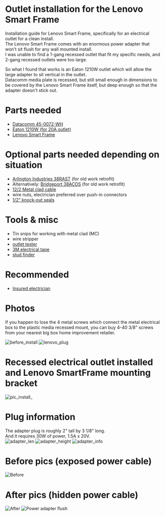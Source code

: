 # Outlet installation for the Lenovo Smart Frame
Installation guide for Lenovo Smart Frame, specifically for an electrical outlet for a clean install.  
The Lenovo Smart Frame comes with an enormous power adapter that won't sit flush for any wall mounted install.  
I was unable to find a 1-gang recessed outlet that fit my specific needs, and 2-gang recessed outlets were too large.

So what I found that works is an Eaton 1210W outlet which will allow the large adapter to sit vertical in the outlet.  
Datacomm media plate is recessed, but still small enough in dimensions to be covered by the Lenovo Smart Frame itself, but deep enough so that the adapter doesn't stick out.

# Parts needed
* [Datacomm 45-0072-WH](https://www.amazon.com/DataComm-Electronics-45-0072-WH-Commercial-Receptacle/dp/B00HLVK4X4)
* [Eaton 1210W (for 20A outlet)](https://www.amazon.com/EATON-Wiring-1210W-Surge-White/dp/B0052EB3T6/ref=sr_1_2?dchild=1&keywords=eaton+1210-w&qid=1610124004&s=electronics&sr=1-2-catcorr)
* [Lenovo Smart Frame](https://www.lenovo.com/us/en/virtual-reality-and-smart-devices/smart-home/smart-home-series/Lenovo-CD-3L501/p/ZZISZSDCD04)

# Optional parts needed depending on situation
* [Arlington Industries 38RAST](https://www.homedepot.com/p/Arlington-Industries-1-2-in-Retrofit-Snap2It-Cable-Connector-38RAST-1/309035364?NCNI-5) (for old work retrofit)
* Alternatively: [Bridgeport 38ACDS](https://www.cesco.com/Bridgeport-38ACDS-Bridgeport-38ACDS-Cut-In-Double-Snap-Cable-Connector-3-8-Inch-Die-Cast-Zinc/p2138662) (for old work retrofit)
* [12/2 Metal clad cable](https://www.homedepot.com/p/Southwire-12-2-x-25-ft-Solid-CU-MC-Metal-Clad-Armorlite-Cable-68580021/202316370?MERCH=REC-_-searchViewed-_-NA-_-202316370-_-N)
* wire nuts, electrician preferred over push-in connectors
* [1/2" knock-out seals](https://www.homedepot.com/p/Halex-1-2-in-Knock-Out-Seals-4-Pack-26071/100191724)

# Tools & misc
* Tin snips for working with metal clad (MC)
* wire stripper
* [outlet tester](https://www.homedepot.com/p/Klein-Tools-GFCI-Receptacle-Tester-RT210/206517824?MERCH=REC-_-pipsem-_-206517828-_-206517824-_-N)
* [3M electrical tape](https://www.homedepot.com/p/3M-Scotch-Super-33-3-4-in-x-66-ft-Electrical-Tape-6132-BA-10/100073402)
* [stud finder](https://www.zircon.com/tools/studsensor-a150/)

# Recommended
* [Insured electrician](https://sangabrielelectric.com/)

# Photos
If you happen to lose the 4 metal screws which connect the metal electrical box to the plastic media recessed mount, you can buy 4-40 3/8" screws from your nearest big box home improvement retailer.  

![before_install](https://user-images.githubusercontent.com/11417589/103190018-d290d980-4894-11eb-9d03-f45e2454b35c.png)
![lenovo_plug](https://user-images.githubusercontent.com/11417589/103190019-d3c20680-4894-11eb-837f-35895fa30de8.png)


# Recessed electrical outlet installed and Lenovo SmartFrame mounting bracket
![pic_install_](https://user-images.githubusercontent.com/11417589/104039826-7c793b80-519c-11eb-8796-6e4143812f7c.png)

# Plug information
The adapter plug is roughly 2" tall by 3 1/8" long.  
And it requires 30W of power, 1.5A x 20V.  
![adapter_len](https://user-images.githubusercontent.com/11417589/103448323-c7a3c380-4c5d-11eb-9ebd-05c1410bf14d.png)
![adapter_height](https://user-images.githubusercontent.com/11417589/103448330-d5f1df80-4c5d-11eb-9c4e-2df143e5dc20.png)
![adapter_info](https://user-images.githubusercontent.com/11417589/103448324-c83c5a00-4c5d-11eb-90b1-77d3a469ae56.png)

# Before pics (exposed power cable)
![Before](https://user-images.githubusercontent.com/11417589/104033334-fdccd000-5194-11eb-8980-9c3badb87343.png)

# After pics (hidden power cable)
![After](https://user-images.githubusercontent.com/11417589/104033339-fe656680-5194-11eb-9f33-3549a39f167c.png)
![Power adapter flush](https://user-images.githubusercontent.com/11417589/104033430-2359d980-5195-11eb-93bf-c97a3c192b63.png)
